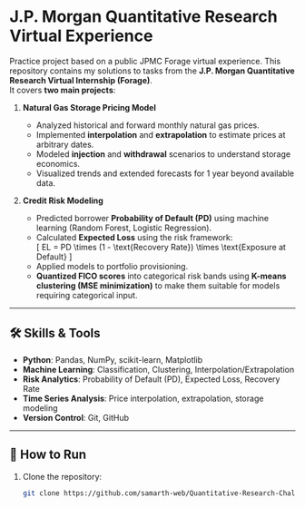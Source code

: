 # J.P. Morgan Quantitative Research Virtual Experience
Practice project based on a public JPMC Forage virtual experience. 
This repository contains my solutions to tasks from the **J.P. Morgan Quantitative Research Virtual Internship (Forage)**.  
It covers **two main projects**:  

1. **Natural Gas Storage Pricing Model**  
   - Analyzed historical and forward monthly natural gas prices.  
   - Implemented **interpolation** and **extrapolation** to estimate prices at arbitrary dates.  
   - Modeled **injection** and **withdrawal** scenarios to understand storage economics.  
   - Visualized trends and extended forecasts for 1 year beyond available data.  

2. **Credit Risk Modeling**  
   - Predicted borrower **Probability of Default (PD)** using machine learning (Random Forest, Logistic Regression).  
   - Calculated **Expected Loss** using the risk framework:  
     \[
     EL = PD \times (1 - \text{Recovery Rate}) \times \text{Exposure at Default}
     \]  
   - Applied models to portfolio provisioning.  
   - **Quantized FICO scores** into categorical risk bands using **K-means clustering (MSE minimization)** to make them suitable for models requiring categorical input.  

---

## 🛠️ Skills & Tools
- **Python**: Pandas, NumPy, scikit-learn, Matplotlib  
- **Machine Learning**: Classification, Clustering, Interpolation/Extrapolation  
- **Risk Analytics**: Probability of Default (PD), Expected Loss, Recovery Rate  
- **Time Series Analysis**: Price interpolation, extrapolation, storage modeling  
- **Version Control**: Git, GitHub  

---

## 🚀 How to Run
1. Clone the repository:
   ```bash
   git clone https://github.com/samarth-web/Quantitative-Research-Challenge.git
